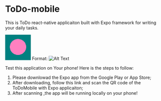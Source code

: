 # ToDo-mobile
This is ToDo react-native applicaiton built with Expo framework for writing your daily tasks.

![GitHub Logo](/assets/iconFront3.png)
Format: ![Alt Text](url)

Test this application on Your phone! Here is the steps to follow:
1. Please downlowad the Expo app from the Google Play or App Store;
2. After downloading, follow this link and scan the QR code of the ToDoMobile with Expo applicaiton;
3. After scanning ,the app will be running locally on your phone!
